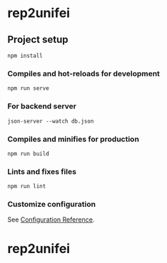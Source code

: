 # rep2unifei

## Project setup

```
npm install
```

### Compiles and hot-reloads for development

```
npm run serve
```

### For backend server

```
json-server --watch db.json
```

### Compiles and minifies for production

```
npm run build
```

### Lints and fixes files

```
npm run lint
```

### Customize configuration

See [Configuration Reference](https://cli.vuejs.org/config/).

# rep2unifei
